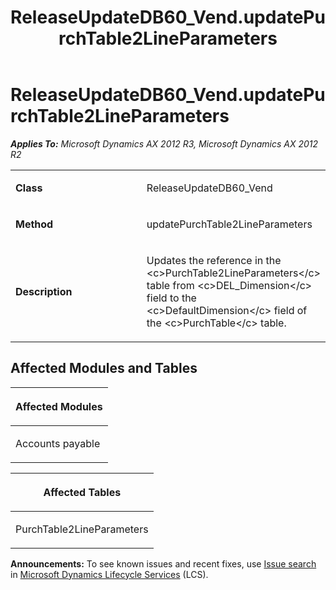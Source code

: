 ﻿---
title: ReleaseUpdateDB60_Vend.updatePurchTable2LineParameters
TOCTitle: ReleaseUpdateDB60_Vend.updatePurchTable2LineParameters
ms:assetid: a1589ac9-0823-fd62-38fd-026d8d42a34a
ms:mtpsurl: https://msdn.microsoft.com/en-us/library/JJ736728(v=AX.60)
ms:contentKeyID: 49710161
ms.date: 05/18/2015
mtps_version: v=AX.60
---

# ReleaseUpdateDB60\_Vend.updatePurchTable2LineParameters 


_**Applies To:** Microsoft Dynamics AX 2012 R3, Microsoft Dynamics AX 2012 R2_

<table>
<colgroup>
<col style="width: 50%" />
<col style="width: 50%" />
</colgroup>
<tbody>
<tr class="odd">
<td><p><strong>Class</strong></p></td>
<td><p>ReleaseUpdateDB60_Vend</p></td>
</tr>
<tr class="even">
<td><p><strong>Method</strong></p></td>
<td><p>updatePurchTable2LineParameters</p></td>
</tr>
<tr class="odd">
<td><p><strong>Description</strong></p></td>
<td><p>Updates the reference in the &lt;c&gt;PurchTable2LineParameters&lt;/c&gt; table from &lt;c&gt;DEL_Dimension&lt;/c&gt; field to the &lt;c&gt;DefaultDimension&lt;/c&gt; field of the &lt;c&gt;PurchTable&lt;/c&gt; table.</p></td>
</tr>
</tbody>
</table>


## Affected Modules and Tables

<table>
<colgroup>
<col style="width: 100%" />
</colgroup>
<thead>
<tr class="header">
<th><p>Affected Modules</p></th>
</tr>
</thead>
<tbody>
<tr class="odd">
<td><p>Accounts payable</p></td>
</tr>
</tbody>
</table>


<table>
<colgroup>
<col style="width: 100%" />
</colgroup>
<thead>
<tr class="header">
<th><p>Affected Tables</p></th>
</tr>
</thead>
<tbody>
<tr class="odd">
<td><p>PurchTable2LineParameters</p></td>
</tr>
</tbody>
</table>

  
**Announcements:** To see known issues and recent fixes, use [Issue search](http://go.microsoft.com/fwlink/?linkid=389258) in [Microsoft Dynamics Lifecycle Services](http://go.microsoft.com/fwlink/?linkid=306505) (LCS).


